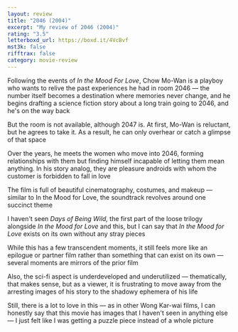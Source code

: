```yaml
---
layout: review
title: "2046 (2004)"
excerpt: "My review of 2046 (2004)"
rating: "3.5"
letterboxd_url: https://boxd.it/4VcBvf
mst3k: false
rifftrax: false
category: movie-review
---
```


Following the events of<i> In the Mood For Love</i>, Chow Mo-Wan is a playboy who wants to relive the past experiences he had in room 2046 — the number itself becomes a destination where memories never change, and he begins drafting a science fiction story about a long train going to 2046, and he's on the way back

But the room is not available, although 2047 is. At first, Mo-Wan is reluctant, but he agrees to take it. As a result, he can only overhear or catch a glimpse of that space

Over the years, he meets the women who move into 2046, forming relationships with them but finding himself incapable of letting them mean anything. In his story analog, they are pleasure androids with whom the customer is forbidden to fall in love

The film is full of beautiful cinematography, costumes, and makeup — similar to In the Mood for Love, the soundtrack revolves around one succinct theme

I haven't seen <i>Days of Being Wild,</i> the first part of the loose trilogy alongside<i> In the Mood for Love</i> and this, but I can say that<i> In the Mood for Love</i> exists on its own without any stray pieces

While this has a few transcendent moments, it still feels more like an epilogue or partner film rather than something that can exist on its own — several moments are mirrors of the prior film

Also, the sci-fi aspect is underdeveloped and underutilized — thematically, that makes sense, but as a viewer, it is frustrating to move away from the arresting images of his story to the shadowy ephemera of his life

Still, there is a lot to love in this — as in other Wong Kar-wai films, I can honestly say that this movie has images that I haven't seen in anything else — I just felt like I was getting a puzzle piece instead of a whole picture
